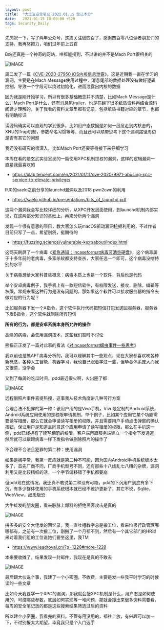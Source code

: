 ```yaml
---
layout: post
title:  "大土豆安全笔记 2021.01.15 您已本分"
date:   2021-01-15 18:00:00 +520
tags: Security_Daily
---
```


先庆祝一下，写了两年公众号，这周关注破四百了，感谢四百零八位读者朋友们的支持，我再努把力，咱们过年前上五百

B站还真是一个神奇的网站，啥都能搜到，不过讲的并不是Mach Port很相关的

![IMAGE](/assets/resources/2E2BE9F76423A919F796CBBF9497E598.jpg)

周二发了一篇《[CVE-2020-27950 iOS内核信息泄露](https://mp.weixin.qq.com/s/H3x6mYuXcVge-EKn0gCrmw)》，这是近期我一直在学习的漏洞，主要是在Mach Message使用过程中，消息尾部的数据处理没有做好逻辑控制，导致一个字段可以绕过初始化，进而泄露出内核的数据

因为我是刚开始学习，所以有很多基础概念并不清楚，比如Mach Message是什么，Mach Port是什么，还有消息尾trailer，也是在翻了很多纸质资料再结合源码阅读才理解的，关于我看的资料文章里都有记录，包括纸质书籍对应的章节，也都有明确标识

读源码确实可以直观的学到很多，比如用户态数据是如何一层层走到内核态的，XNU的Trap机制，参数命名习惯等等，而且还可以顺带思考下这个漏洞路径周边是否有其它的问题

我还没有研究的很深入，比如Mach Port还要等待接下来仔细学习

本周在看的是玄武实验室发的一篇使用XPC机制提权的漏洞，这样的逻辑漏洞一直是我最喜欢的
- https://xlab.tencent.com/en/2021/01/11/cve-2020-9971-abusing-xpc-service-to-elevate-privilege/

PJ0的saelo之前分享的launchd漏洞以及2018 pwn2own的利用
- https://saelo.github.io/presentations/bits_of_launchd.pdf

这两个漏洞我会写比较详细的分析，从XPC开发层面使用，到launchd机制内部实现，在这两部分知识的基础上，再来分析两个漏洞

发现一个很有意思的项目，教大家怎么玩macOS驱动漏洞挖掘利用的，不过作者目前只写了一点，希望别鸽，挺期待的
- https://fuzzing.science/vulnerable-kext/about/index.html

这两天刷屏了一个病毒《[紧急通知：incaseformat病毒可清空硬盘](https://mp.weixin.qq.com/s/J3qblkEvGk-JXFKoIXTVPQ)》，这个病毒属于十多年前的老病毒，多家杀软都支持查杀，大家任选一个即可，这个病毒没啥特别的水平

关于病毒想给大家科普些概念：病毒本质上也是一个软件，背后也是代码

举个安卓病毒例子，我手机上有一款短信软件，有权限发送，接收，删除，编辑等权限，常规来看这种行为是没有问题的，那如果这个软件可以接收服务器的指令去做对应的行为呢？

比如服务器下发一个A指令，这个软件执行代码把短信打包发送回服务器，服务器下发B指令，这个软件就删除所有短信

**所有的行为，都是安卓系统本身所允许的操作**

高级的病毒，会使用漏洞技术，这些我们暂时不讨论

熊猫正正发了一篇对此事的看法《[对incaseformat蠕虫事件一些思考](https://mp.weixin.qq.com/s/5b7dr_k0gQdWnXPDN9Gxcg)》

我以前也是搞APT病毒分析的，我可以理解其中一些观点，现在大家都喜欢吹各种新概念，各种人工智能，机器学习，我也自己跟着学过一些，但毕竟体系庞大而我又很菜，没学会

又到了每周的吃瓜时间，pdd最近很火啊，火出圈了都

![IMAGE](/assets/resources/6A75CE1D9F7688B7BBA4886B69293F04.jpg)

远程删照片事件喜提热搜，这事我从技术角度讲几种可行方案

合理合法不犯罪的第一种：该用户用的是Vivo手机，Vivo是定制的Android系统，Android系统应用使用的是权限申请机制，举个例子，比如某个应用它某个功能需要读写相册，那么它就会申请读写相册的权限，并且需要用户手动点击弹窗的确认按钮，保证用户是知道且同意这个应用申请了读写相册的权限，那么在手机这一侧，pdd已经拥有了读写相册的权限，客户端再跟服务端建立一个指令下发通道，然后就可以跟跟病毒一样下发指令做删除照片的操作了

不合理不合法且犯罪的第二种：使用漏洞

如果是搁平常，我第一反应就是第二种不可能，因为国内Android手机系统版本太多了，首先厂商不同，厂商手机型号不同，还有那些十八线乱七八糟的杂牌，漏洞利用又是比较精细的活，一个字节偏移错了手机都要崩

但pdd现在这情况，我还真不敢说第二种没有可能，pdd的下沉用户到底有多下沉，有多少群体使用的手机系统根本就已经不维护更新了，其它不说，Sqlite，WebView，细思极恐

大牛蛙发的朋友圈，看来脉脉上爆料的拒绝黑客攻击是真的

![IMAGE](/assets/resources/AB7A39D6FA52C93725EFF5FB19ABB05C.jpg)

拼多多的安全大佬发的回忆录，我一直吐槽数字总是搬工位，看来垃圾行政管理哪哪都有，之前有一次搬工位，刚搬了一个月都不到，然后有一个其它部门的HR过来对着我们组的工位说她们要坐这里，我TM
- https://www.leadroyal.cn/?p=1228#more-1228

本来要收摊了，结果发现一封邮件，我现在是真的不敢去

![IMAGE](/assets/resources/5E3BA5D11F9FCF26E14A7451668952C8.jpg)

最后跟大伙说个事，我建了一个小密圈，不收费，主要是发一些我平时学习的时候读的一些文章

比如今天我要学一个XPC的漏洞，那我就会搜XPC机制是什么，用户态是如何使用的，可控哪些参数，底层如何实现等一堆问题，那就会搜出来很多资料需要看，每周的安全笔记放的都是这些搜索结果筛选过后的资料

所以建个小密圈，我看完的资料，不管有用没用的，都往上放，有兴趣可以加一下，不过别报太大期望，毕竟我只是个入门选手